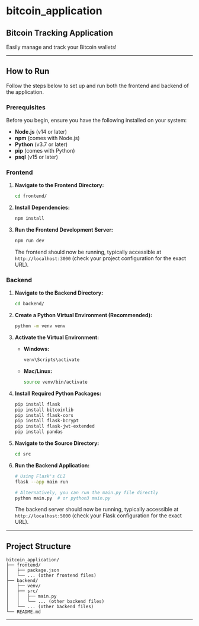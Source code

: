 # bitcoin_application

## **Bitcoin Tracking Application**

Easily manage and track your Bitcoin wallets!

---

## **How to Run**

Follow the steps below to set up and run both the frontend and backend of the application.

### **Prerequisites**

Before you begin, ensure you have the following installed on your system:

- **Node.js** (v14 or later)
- **npm** (comes with Node.js)
- **Python** (v3.7 or later)
- **pip** (comes with Python)
- **psql** (v15 or later)

### **Frontend**

1. **Navigate to the Frontend Directory:**

    ```bash
    cd frontend/
    ```

2. **Install Dependencies:**

    ```bash
    npm install
    ```

3. **Run the Frontend Development Server:**

    ```bash
    npm run dev
    ```

   The frontend should now be running, typically accessible at `http://localhost:3000` (check your project configuration for the exact URL).

### **Backend**

1. **Navigate to the Backend Directory:**

    ```bash
    cd backend/
    ```

2. **Create a Python Virtual Environment (Recommended):**

    ```bash
    python -m venv venv
    ```

3. **Activate the Virtual Environment:**

    - **Windows:**

        ```bash
        venv\Scripts\activate
        ```

    - **Mac/Linux:**

        ```bash
        source venv/bin/activate
        ```

4. **Install Required Python Packages:**

    ```bash
    pip install flask
    pip install bitcoinlib
    pip install flask-cors
    pip install flask-bcrypt
    pip install flask-jwt-extended
    pip install pandas
    ```

5. **Navigate to the Source Directory:**

    ```bash
    cd src
    ```

6. **Run the Backend Application:**

    ```bash
    # Using Flask's CLI
    flask --app main run

    # Alternatively, you can run the main.py file directly
    python main.py  # or python3 main.py
    ```

   The backend server should now be running, typically accessible at `http://localhost:5000` (check your Flask configuration for the exact URL).

---

## **Project Structure**

```
bitcoin_application/
├── frontend/
│   ├── package.json
│   └── ... (other frontend files)
├── backend/
│   ├── venv/
│   ├── src/
│   │   ├── main.py
│   │   └── ... (other backend files)
│   └── ... (other backend files)
└── README.md
```

---
